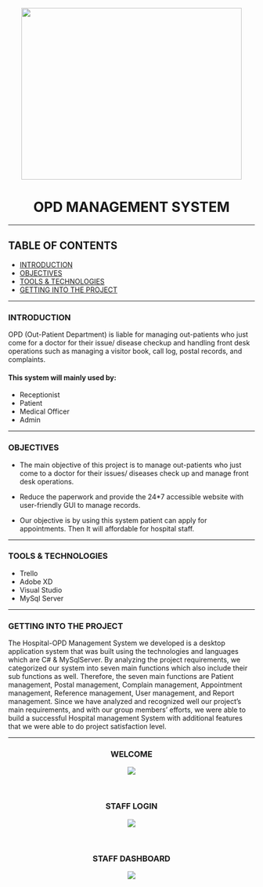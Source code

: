 <p align="center">
<img src="https://user-images.githubusercontent.com/90144577/138583193-10c58549-9855-4593-92f5-c7c40beb1247.png" width="450" height="350"  align="center"/>
</p>

<h1 align="center">
OPD MANAGEMENT SYSTEM
</h1>

---

## TABLE OF CONTENTS

- [INTRODUCTION](#introduction)
- [OBJECTIVES](#objectives)
- [TOOLS & TECHNOLOGIES](tools_and_technologies)
- [GETTING INTO THE PROJECT](project)

---

### INTRODUCTION

OPD (Out-Patient Department) is liable for managing out-patients who just come for a doctor for their issue/ disease checkup and handling front desk operations such as managing a visitor book, call log, postal records, and complaints.

#### This system will  mainly used by:

- Receptionist
- Patient
- Medical Officer
- Admin

---

### OBJECTIVES

- The main objective of this project is to manage out-patients who just come to a doctor for their issues/ diseases check up and manage front desk operations.

- Reduce the paperwork and provide the 24*7 accessible website with user-friendly GUI to manage records.

- Our objective is by using this system patient can apply for appointments. Then It will affordable for hospital staff.

---

### TOOLS & TECHNOLOGIES

- Trello
- Adobe XD
- Visual Studio
- MySql Server

---

### GETTING INTO THE PROJECT

The Hospital-OPD Management System we developed is a desktop application system that was built using the technologies and languages which are C# & MySqlServer. By analyzing the project requirements, we categorized our system into seven main functions which also include their sub functions as well. Therefore, the seven main functions are Patient management, Postal management, Complain management, Appointment management, Reference management, User management, and Report management. Since we have analyzed and recognized well our project’s main requirements, and with our group members’ efforts, we were able to build a successful Hospital management System with additional features that we were able to do project satisfaction level.

---

<h3 align="center">
 WELCOME
</h3>

<p align="center">
<img src="https://user-images.githubusercontent.com/90144577/138583669-1260faaf-1435-4319-acf4-959b6a057f4c.PNG">
   </p>
   <br>
<h3 align="center">
 STAFF LOGIN
</h3>

<p align="center">
<img src="https://user-images.githubusercontent.com/90144577/138583679-4ff0885c-6212-4fad-a907-6e45c4aaef90.PNG">
 </p>  
 <br>
 <h3 align="center">
 STAFF DASHBOARD
</h3>

 <p align="center">
<img src="https://user-images.githubusercontent.com/90144577/138583722-414be456-07bb-4ffa-8c4d-2ec5e01a4b04.PNG">
 </p>  





